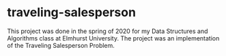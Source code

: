 # traveling-salesperson

This project was done in the spring of 2020 for my Data Structures and Algorithms class at Elmhurst University. The project was an implementation of the Traveling Salesperson Problem.

